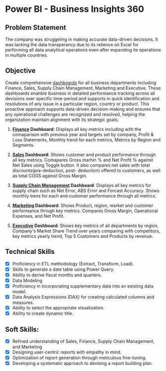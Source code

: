 # Power BI - Business Insights 360
## Problem Statement 
The company was struggeling in making accurate data-driven decisions. It was lacking the data transperancy due to its relience on Excel for performing all data analytical operations even after expanding its operations in multiple countries.

## Objective 
Create comprehensive [dashboards](https://app.powerbi.com/view?r=eyJrIjoiMzkzNjkxMjgtNmI0Ny00ZDIyLWI1MTgtYmNiOTMyOGMyMzRiIiwidCI6ImM2ZTU0OWIzLTVmNDUtNDAzMi1hYWU5LWQ0MjQ0ZGM1YjJjNCJ9) for all business departments including Finance, Sales, Supply Chain Management, Marketing and Executive. These dashboards enanble business in detailed performance tracking across all devisions over specific time-period and supports in quick identification and resolutions of any issue in a particular region, country or product. This proactive approach supports data-driven decision-making and ensures that any operational challenges are recognized and resolved, helping the organization maintain alignment with its strategic goals. 

1. **[Finance](https://github.com/JahnaviAnalyst/Business-Insights-360/blob/main/Finance%20View.png) Dashboard**: Displays all key metrics including with the comaparison with previous year and targets set by company, Profit & Loss Statements, Monthly trend for each metrics, Metrics by Region and Segments.

2. **[Sales](https://github.com/JahnaviAnalyst/Business-Insights-360/blob/main/Sales%20View.png) Dashboard**: Shows customer and product performance through all key metrics. Comapares Gross marhin % and Net Profit % against Net Sales using Toggle button. It also compares net sales with total discounts(pre-deduction, post- deduction) offered to customers, as well as total COGS against Gross Margin.

3. **[Supply Chain Management](https://github.com/JahnaviAnalyst/Business-Insights-360/blob/main/Supply%20Chain%20View.png) Dashboard**: Displays all key metrics for supply chain such as Net Error, ABS Error and Forcast Accuracy. Shows monthly trens for each and customer performance through all metrics.

4. **[Marketing](https://github.com/JahnaviAnalyst/Business-Insights-360/blob/main/Marketing%20View.png) Dashboard**: Shows Product, region, market and customer performance thriugh key metrics. Compares Gross Margin, Operational Expenses, and Net Profit.

5. **[Executive](https://github.com/JahnaviAnalyst/Business-Insights-360/blob/main/Executive%20View.png) Dashboard**: Shows key metrics of all departments by region, Company's Market Share Trend over years comparing with competitors, key metrics yearly trend, Top 5 Customers and Products by revenue.


## Technical Skills
- [x]	Proficiency in ETL methodology (Extract, Transform, Load).
- [x]	Skills to generate a date table using Power Query.
- [x]	Ability to derive fiscal months and quarters.
- [x]	Data Modeling
- [x]	Proficiency in incorporating supplementary data into an existing data model.
- [x]	Data Analysis Expressions (DAX) for creating calculated columns and measures.
- [x] Ability to select the appropriate visualization.
- [x] Ability to create dynamic title.

## Soft Skills:
- [x]	Refined understanding of Sales, Finance, Supply Chain Management, and Marketing
- [x]	Designing user-centric reports with empathy in mind.
- [x]	Optimization of report generation through meticulous fine-tuning.
- [x]	Developing a systematic approach to devising a report building plan.
